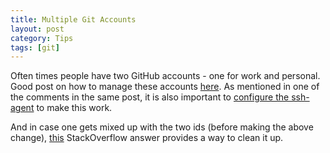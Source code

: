 ```yaml
---
title: Multiple Git Accounts
layout: post
category: Tips
tags: [git]
---
```

Often times people have two GitHub accounts - one for work and personal. Good post on how to manage these accounts [here](https://code.tutsplus.com/tutorials/quick-tip-how-to-work-with-github-and-multiple-accounts--net-22574).
As mentioned in one of the comments in the same post, it is also important to [configure the ssh-agent](https://superuser.com/questions/272465/using-multiple-ssh-public-keys) to make this work.

And in case one gets mixed up with the two ids (before making the above change), [this](https://stackoverflow.com/a/30737248) StackOverflow answer provides a way to clean it up.